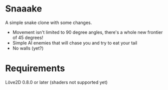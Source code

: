 Snaaake
=======

A simple snake clone with some changes. 
- Movement isn't limited to 90 degree angles, there's a whole new frontier of 45 degrees!
- Simple AI enemies that will chase you and try to eat your tail
- No walls (yet?)

Requirements
=======
Löve2D 0.8.0 or later (shaders not supported yet)

